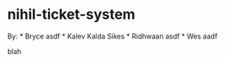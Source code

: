 nihil-ticket-system
===================

By:
	* Bryce asdf
	* Kalev Kalda Sikes
	* Ridhwaan asdf
	* Wes aadf

blah
